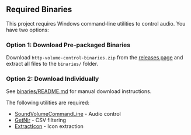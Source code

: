 ## Required Binaries

This project requires Windows command-line utilities to control audio. You have two options:

### Option 1: Download Pre-packaged Binaries
Download `http-volume-control-binaries.zip` from the [releases page](../../releases) and extract all files to the `binaries/` folder.

### Option 2: Download Individually
See [binaries/README.md](binaries/README.md) for manual download instructions.

The following utilities are required:
- [SoundVolumeCommandLine](https://www.nirsoft.net/utils/sound_volume_command_line.html) - Audio control
- [GetNir](https://www.nirsoft.net/utils/get_nir_command_line_tool.html) - CSV filtering
- [ExtractIcon](https://github.com/bezalel6/ExtractIcon) - Icon extraction
